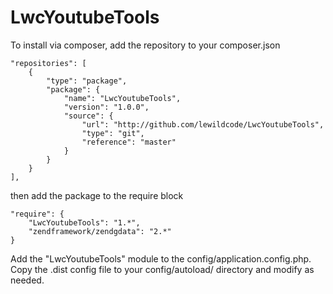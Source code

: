 LwcYoutubeTools
===============


To install via composer, add the repository to your composer.json

    "repositories": [
        {
            "type": "package",
            "package": {
                "name": "LwcYoutubeTools",
                "version": "1.0.0",
                "source": {
                    "url": "http://github.com/lewildcode/LwcYoutubeTools",
                    "type": "git",
                    "reference": "master"
                }
            }
        }
    ],

then add the package to the require block

    "require": {
        "LwcYoutubeTools": "1.*",
        "zendframework/zendgdata": "2.*"
    }

Add the "LwcYoutubeTools" module to the config/application.config.php. Copy the .dist config file to your config/autoload/ directory and modify as needed.
